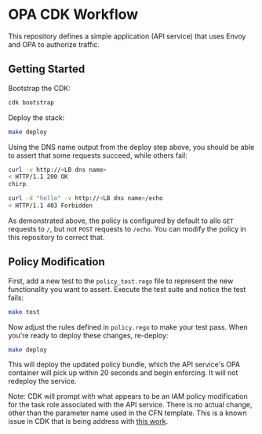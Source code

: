 # OPA CDK Workflow

This repository defines a simple application (API service) that uses Envoy and OPA to authorize traffic.

## Getting Started

Bootstrap the CDK:

```bash
cdk bootstrap
```

Deploy the stack:

```bash
make deploy
```

Using the DNS name output from the deploy step above, you should be able to assert that some requests succeed, while others fail:

```bash
curl -v http://<LB dns name>
< HTTP/1.1 200 OK
chirp

curl -d "hello" -v http://<LB dns name>/echo
< HTTP/1.1 403 Forbidden
```

As demonstrated above, the policy is configured by default to allo `GET` requests to `/`, but not `POST` requests to `/echo`. You can modify the policy in this repository to correct that.

## Policy Modification

First, add a new test to the `policy_test.rego` file to represent the new functionality you want to assert. Execute the test suite and notice the test fails:

```bash
make test
```

Now adjust the rules defined in `policy.rego` to make your test pass. When you're ready to deploy these changes, re-deploy:

```bash
make deploy
```

This will deploy the updated policy bundle, which the API service's OPA container will pick up within 20 seconds and begin enforcing. It will not redeploy the service.

Note: CDK will prompt with what appears to be an IAM policy modification for the task role associated with the API service. There is no actual change, other than the parameter name used in the CFN template. This is a known issue in CDK that is being address with [this work](https://github.com/aws/aws-cdk/issues/3463).